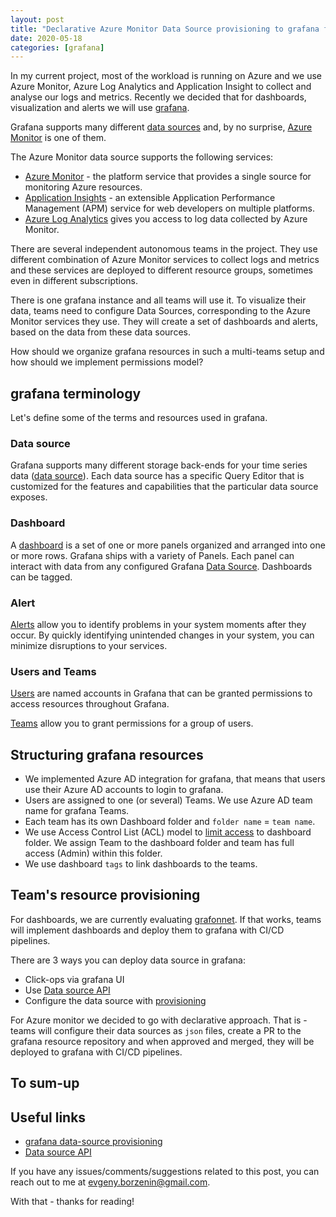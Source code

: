```yaml
---
layout: post
title: "Declarative Azure Monitor Data Source provisioning to grafana for multi-teams setup"
date: 2020-05-18
categories: [grafana]
---
```


In my current project, most of the workload is running on Azure and we use Azure Monitor, Azure Log Analytics and Application Insight to collect and analyse our logs and metrics. Recently we decided that for dashboards, visualization and alerts we will use [grafana](https://grafana.com/).

Grafana supports many different [data sources](https://grafana.com/docs/grafana/latest/features/datasources/) and, by no surprise, [Azure Monitor](https://grafana.com/docs/grafana/latest/features/datasources/azuremonitor/) is one of them.

The Azure Monitor data source supports the following services:

* [Azure Monitor](https://grafana.com/docs/grafana/latest/features/datasources/azuremonitor/#querying-the-azure-monitor-service) - the platform service that provides a single source for monitoring Azure resources.
* [Application Insights](https://grafana.com/docs/grafana/latest/features/datasources/azuremonitor/#querying-the-application-insights-service) - an extensible Application Performance Management (APM) service for web developers on multiple platforms.
* [Azure Log Analytics](https://grafana.com/docs/grafana/latest/features/datasources/azuremonitor/#querying-the-azure-log-analytics-service) gives you access to log data collected by Azure Monitor.

There are several independent autonomous teams in the project. They use different combination of Azure Monitor services to collect logs and metrics and these services are deployed to different resource groups, sometimes even in different subscriptions.

There is one grafana instance and all teams will use it. To visualize their data, teams need to configure Data Sources, corresponding to the Azure Monitor services they use. They will create a set of dashboards and alerts, based on the data from these data sources.

How should we organize grafana resources in such a multi-teams setup and how should we implement permissions model?  

## grafana terminology

Let's define some of the terms and resources used in grafana.

### Data source

Grafana supports many different storage back-ends for your time series data ([data source](https://grafana.com/docs/grafana/latest/features/datasources/#data-source-overview)). Each data source has a specific Query Editor that is customized for the features and capabilities that the particular data source exposes.

### Dashboard

A [dashboard](https://grafana.com/docs/grafana/latest/features/dashboard/dashboards/) is a set of one or more panels organized and arranged into one or more rows. Grafana ships with a variety of Panels. Each panel can interact with data from any configured Grafana [Data Source](https://grafana.com/docs/grafana/latest/features/datasources/#data-source-overview).
Dashboards can be tagged.

### Alert

[Alerts](https://grafana.com/docs/grafana/latest/alerting/alerts-overview/) allow you to identify problems in your system moments after they occur. By quickly identifying unintended changes in your system, you can minimize disruptions to your services.

### Users and Teams

[Users](https://grafana.com/docs/grafana/latest/manage-users/#users) are named accounts in Grafana that can be granted permissions to access resources throughout Grafana. 

[Teams](https://grafana.com/docs/grafana/latest/manage-users/#teams) allow you to grant permissions for a group of users.

## Structuring grafana resources

* We implemented Azure AD integration for grafana, that means that users use their Azure AD accounts to login to grafana.
* Users are assigned to one (or several) Teams. We use Azure AD team name for grafana Teams.
* Each team has its own Dashboard folder and `folder name` = `team name`.
* We use Access Control List (ACL) model to [limit access](https://grafana.com/docs/grafana/latest/permissions/dashboard_folder_permissions/) to dashboard folder. We assign Team to the dashboard folder and team has full access (Admin) within this folder.
* We use dashboard `tags` to link dashboards to the teams.

## Team's resource provisioning

For dashboards, we are currently evaluating [grafonnet](https://grafana.github.io/grafonnet-lib/). If that works, teams will implement dashboards and deploy them to grafana with CI/CD pipelines.

There are 3 ways you can deploy data source in grafana:

* Click-ops via grafana UI
* Use [Data source API](https://grafana.com/docs/grafana/latest/http_api/data_source/)
* Configure the data source with [provisioning](https://grafana.com/docs/grafana/latest/features/datasources/azuremonitor/#configure-the-data-source-with-provisioning)

For Azure monitor we decided to go with declarative approach. That is - teams will configure their data sources as `json` files, create a PR to the grafana resource repository and when approved and merged, they will be deployed to grafana with CI/CD pipelines.

## To sum-up

## Useful links

* [grafana data-source provisioning](https://grafana.com/docs/grafana/latest/administration/provisioning/#datasources)
* [Data source API](https://grafana.com/docs/grafana/latest/http_api/data_source/)

If you have any issues/comments/suggestions related to this post, you can reach out to me at evgeny.borzenin@gmail.com.

With that - thanks for reading!
